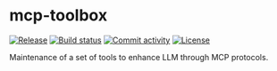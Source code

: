 # mcp-toolbox

[![Release](https://img.shields.io/github/v/release/ai-zerolab/mcp-toolbox)](https://img.shields.io/github/v/release/ai-zerolab/mcp-toolbox)
[![Build status](https://img.shields.io/github/actions/workflow/status/ai-zerolab/mcp-toolbox/main.yml?branch=main)](https://github.com/ai-zerolab/mcp-toolbox/actions/workflows/main.yml?query=branch%3Amain)
[![Commit activity](https://img.shields.io/github/commit-activity/m/ai-zerolab/mcp-toolbox)](https://img.shields.io/github/commit-activity/m/ai-zerolab/mcp-toolbox)
[![License](https://img.shields.io/github/license/ai-zerolab/mcp-toolbox)](https://img.shields.io/github/license/ai-zerolab/mcp-toolbox)

Maintenance of a set of tools to enhance LLM through MCP protocols.

